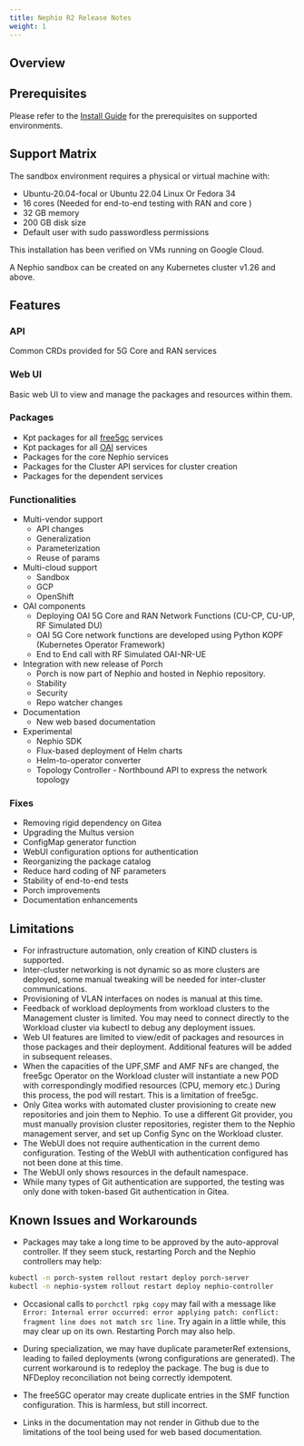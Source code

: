 ```yaml
---
title: Nephio R2 Release Notes
weight: 1
---
```


## Overview

## Prerequisites

Please refer to the [Install Guide](../guides/install-guides/install-on-byoc.md#prerequisites)
for the prerequisites on supported environments.

## Support Matrix

The sandbox environment requires a physical or virtual machine with:
- Ubuntu-20.04-focal or Ubuntu 22.04 Linux Or Fedora 34
- 16 cores (Needed for end-to-end testing with RAN and core )
- 32 GB memory
- 200 GB disk size
- Default user with sudo passwordless permissions

This installation has been verified on VMs running on Google Cloud.

A Nephio sandbox can be created on any Kubernetes cluster v1.26 and above.

## Features

### API

Common CRDs provided for 5G Core and RAN services

### Web UI

Basic web UI to view and manage the packages and resources within them.

### Packages

* Kpt packages for all [free5gc](https://free5gc.org/) services
* Kpt packages for all [OAI](https://openairinterface.org/) services
* Packages for the core Nephio services
* Packages for the Cluster API services for cluster creation
* Packages for the dependent services

### Functionalities

* Multi-vendor support
  * API changes 
  * Generalization 
  * Parameterization
  * Reuse of params 
* Multi-cloud support
  * Sandbox
  * GCP
  * OpenShift
* OAI components
  * Deploying OAI 5G Core and RAN Network Functions (CU-CP, CU-UP, RF Simulated DU)
  * OAI 5G Core network functions are developed using Python KOPF (Kubernetes Operator Framework)
  * End to End call with RF Simulated OAI-NR-UE
* Integration with new release of Porch
  * Porch is now part of Nephio and hosted in Nephio repository.
  * Stability
  * Security
  * Repo watcher changes
* Documentation
  * New web based documentation 
* Experimental
  * Nephio SDK
  * Flux-based deployment of Helm charts
  * Helm-to-operator converter
  * Topology Controller - Northbound API to express the network topology


### Fixes

* Removing rigid dependency on Gitea
* Upgrading the Multus version
* ConfigMap generator function
* WebUI configuration options for authentication
* Reorganizing the package catalog
* Reduce hard coding of NF parameters
* Stability of end-to-end tests
* Porch improvements
* Documentation enhancements

## Limitations

* For infrastructure automation, only creation of KIND clusters is
  supported.
* Inter-cluster networking is not dynamic so as more clusters are
  deployed, some manual tweaking will be needed for inter-cluster communications.
* Provisioning of VLAN interfaces on nodes is manual at this time.
* Feedback of workload deployments from workload clusters to the Management
  cluster is limited. You may need to connect directly to the Workload cluster
  via kubectl to debug any deployment issues.
* Web UI features are limited to view/edit of packages and resources in those
  packages and their deployment. Additional features will be added
  in subsequent releases.
* When the capacities of the UPF,SMF and AMF NFs are changed, the free5gc Operator on the
  Workload cluster will instantiate a new POD with correspondingly modified
  resources (CPU, memory etc.) During this process, the pod will restart. This is a
  limitation of free5gc.
* Only Gitea works with automated cluster provisioning to create new
  repositories and join them to Nephio. To use a different Git provider, you
  must manually provision cluster repositories, register them to the Nephio
  management server, and set up Config Sync on the Workload cluster.
* The WebUI does not require authentication in the current demo configuration.
  Testing of the WebUI with authentication configured has not been done at this
  time.
* The WebUI only shows resources in the default namespace.
* While many types of Git authentication are supported, the testing was only
  done with token-based Git authentication in Gitea.

## Known Issues and Workarounds

*  Packages may take a long time to be approved by the auto-approval
  controller. If they seem stuck, restarting Porch and the Nephio controllers
  may help:
  ```bash
  kubectl -n porch-system rollout restart deploy porch-server
  kubectl -n nephio-system rollout restart deploy nephio-controller
  ```
* Occasional calls to `porchctl rpkg copy` may fail with a message like
  `Error: Internal error occurred: error applying patch: conflict: fragment line
  does not match src line`. Try again in a little while, this may clear up on
  its own. Restarting Porch may also help.
* During specialization, we may have duplicate parameterRef extensions, leading to failed deployments (wrong configurations are generated). The current workaround is to redeploy the package. The bug is due to NFDeploy reconciliation not being correctly idempotent.

* The free5GC operator may create duplicate entries in the SMF function configuration. This is harmless, but still incorrect.
* Links in the documentation may not render in Github due to the limitations of the tool being used for web based documentation.
